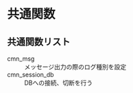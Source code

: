 # 共通関数

## 共通関数リスト
<dl>
  <dt>cmn_msg</dt>
  <dd>メッセージ出力の際のログ種別を設定</dd>
  <dt>cmn_session_db</dt>
  <dd>DBへの接続、切断を行う</dd>
</dl>
